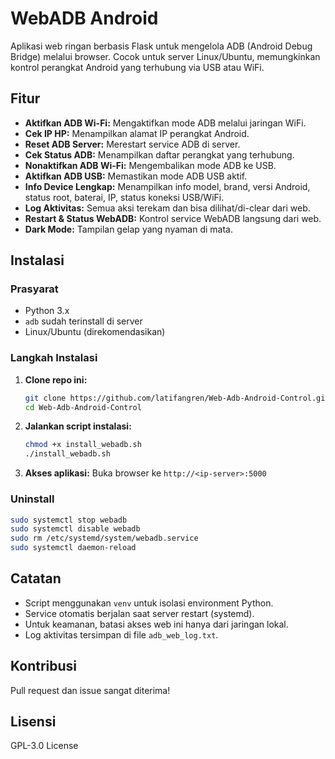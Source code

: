 # WebADB Android

Aplikasi web ringan berbasis Flask untuk mengelola ADB (Android Debug Bridge) melalui browser. Cocok untuk server Linux/Ubuntu, memungkinkan kontrol perangkat Android yang terhubung via USB atau WiFi.

## Fitur

- **Aktifkan ADB Wi-Fi:** Mengaktifkan mode ADB melalui jaringan WiFi.
- **Cek IP HP:** Menampilkan alamat IP perangkat Android.
- **Reset ADB Server:** Merestart service ADB di server.
- **Cek Status ADB:** Menampilkan daftar perangkat yang terhubung.
- **Nonaktifkan ADB Wi-Fi:** Mengembalikan mode ADB ke USB.
- **Aktifkan ADB USB:** Memastikan mode ADB USB aktif.
- **Info Device Lengkap:** Menampilkan info model, brand, versi Android, status root, baterai, IP, status koneksi USB/WiFi.
- **Log Aktivitas:** Semua aksi terekam dan bisa dilihat/di-clear dari web.
- **Restart & Status WebADB:** Kontrol service WebADB langsung dari web.
- **Dark Mode:** Tampilan gelap yang nyaman di mata.

## Instalasi

### Prasyarat

- Python 3.x
- `adb` sudah terinstall di server
- Linux/Ubuntu (direkomendasikan)

### Langkah Instalasi

1. **Clone repo ini:**
   ```bash
   git clone https://github.com/latifangren/Web-Adb-Android-Control.git
   cd Web-Adb-Android-Control
   ```

2. **Jalankan script instalasi:**
   ```bash
   chmod +x install_webadb.sh
   ./install_webadb.sh
   ```

3. **Akses aplikasi:**
   Buka browser ke `http://<ip-server>:5000`

### Uninstall

```bash
sudo systemctl stop webadb
sudo systemctl disable webadb
sudo rm /etc/systemd/system/webadb.service
sudo systemctl daemon-reload
```

## Catatan

- Script menggunakan `venv` untuk isolasi environment Python.
- Service otomatis berjalan saat server restart (systemd).
- Untuk keamanan, batasi akses web ini hanya dari jaringan lokal.
- Log aktivitas tersimpan di file `adb_web_log.txt`.

## Kontribusi

Pull request dan issue sangat diterima!

## Lisensi

GPL-3.0 License 